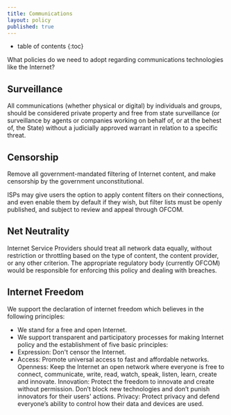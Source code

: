 ```yaml
---
title: Communications
layout: policy
published: true
---
```


* table of contents 
{:toc}

What policies do we need to adopt regarding communications technologies like the Internet?

## Surveillance

All communications (whether physical or digital) by individuals and groups, should be considered private property and free from state surveillance (or surveillance by agents or companies working on behalf of, or at the behest of, the State) without a judicially approved warrant in relation to a specific threat.

## Censorship

Remove all government-mandated filtering of Internet content, and make censorship by the government unconstitutional.

ISPs may give users the option to apply content filters on their connections, and even enable them by default if they wish, but filter lists must be openly published, and subject to review and appeal through OFCOM.

## Net Neutrality

Internet Service Providers should treat all network data equally, without restriction or throttling based on the type of content, the content provider, or any other criterion. The appropriate regulatory body (currently OFCOM) would be responsible for enforcing this policy and dealing with breaches.

## Internet Freedom

We support the declaration of internet freedom which believes in the following principles:

- We stand for a free and open Internet.
- We support transparent and participatory processes for making Internet policy and the establishment of five basic principles:
- Expression: Don't censor the Internet.
- Access: Promote universal access to fast and affordable networks.
Openness: Keep the Internet an open network where everyone is free to connect, communicate, write, read, watch, speak, listen, learn, create and innovate.
Innovation: Protect the freedom to innovate and create without permission. Don’t block new technologies and don’t punish innovators for their users' actions.
Privacy: Protect privacy and defend everyone’s ability to control how their data and devices are used.










